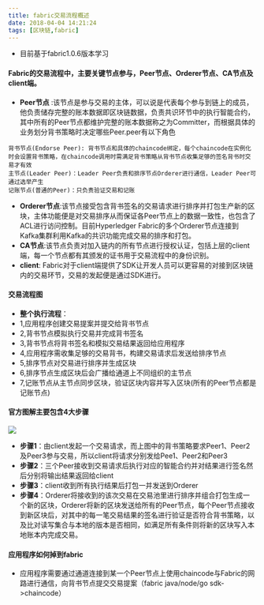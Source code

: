 ```yaml
---
title: fabric交易流程概述
date: 2018-04-04 14:21:24
tags: [区块链,fabric]
---
```

- 目前基于fabric1.0.6版本学习
#### Fabric的交易流程中，主要关键节点参与，Peer节点、Orderer节点、CA节点及client端。
- **Peer节点** :该节点是参与交易的主体，可以说是代表每个参与到链上的成员，他负责储存完整的账本数据即区块链数据，负责共识环节中的执行智能合约，其中所有的Peer节点都维护完整的账本数据称之为Committer，而根据具体的业务划分背书策略时决定哪些Peer.peer有以下角色

```
背书节点(Endorse Peer): 背书节点和具体的chaincode绑定，每个chaincode在实例化时会设置背书策略，在chaincode调用时需满足背书策略从背书节点收集足够的签名背书时交易才有效
主节点(Leader Peer)：Leader Peer负责和排序节点Orderer进行通信，Leader Peer可通过选举产生
记账节点(普通的Peer)：只负责验证交易和记账
```
<!-- more -->
- **Orderer节点**:该节点接受包含背书签名的交易请求进行排序并打包生产新的区块，主体功能便是对交易排序从而保证各Peer节点上的数据一致性，也包含了ACL进行访问控制。目前Hyperledger Fabric的多个Orderer节点连接到Kafka集群利用Kafka的共识功能完成交易的排序和打包。
- **CA节点**:该节点负责对加入链内的所有节点进行授权认证，包括上层的client端，每一个节点都有其颁发的证书用于交易流程中的身份识别。
- **client**: Fabric对于client端提供了SDK让开发人员可以更容易的对接到区块链内的交易环节，交易的发起便是通过SDK进行。

#### 交易流程图
- **整个执行流程**：
- 1,应用程序创建交易提案并提交给背书节点
- 2,背书节点模拟执行交易并完成背书签名
- 3,背书节点将背书签名和模拟交易结果返回给应用程序
- 4,应用程序需收集足够的交易背书，构建交易请求后发送给排序节点
- 5,排序节点对交易进行排序并生成区块
- 6,排序节点生成区块后会广播给通道上不同组织的主节点
- 7,记账节点从主节点同步区块，验证区块内容并写入区块(所有的Peer节点都是记账节点)


#### 官方图解主要包含4大步骤
![](http://hyperledger-fabric.readthedocs.io/en/latest/_images/flow-4.png)

- **步骤1**：由client发起一个交易请求，而上图中的背书策略要求Peer1、Peer2及Peer3参与交易，所以client将请求分别发给Pee1、Peer2和Peer3
- **步骤2**：三个Peer接收到交易请求后执行对应的智能合约并对结果进行签名然后分别将输出结果返回给client
- **步骤3**：client收到所有执行结果后打包一并发送到Orderer
- **步骤4**：Orderer将接收到的该次交易在交易池里进行排序并组合打包生成一个新的区块，Orderer将新的区块发送给所有的Peer节点，每个Peer节点接收到新区块后，对其中的每一笔交易结果的签名进行验证是否符合背书策略，以及比对读写集合与本地的版本是否相同，如满足所有条件则将新的区块写入本地账本内完成交易。

#### 应用程序如何掉到fabric
- 应用程序需要通过通道连接到某一个Peer节点上使用chaincode与Fabric的网路进行通信，向背书节点提交交易提案（fabric java/node/go sdk->chaincode）








